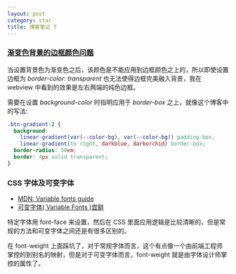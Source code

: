 ```yaml
---
layout: post
category: star
title: 博客笔记 7
---
```


### [渐变色背景的边框颜色问题](https://codyhouse.co/nuggets/css-gradient-borders)

当设置背景色为渐变色之后，该颜色是不能应用到边框颜色之上的，所以即使设置边框为 *border-color: transparent* 也无法使得边框完美融入背景，我在 webview 中看到的效果是左右两端的纯色边框。

需要在设置 *background-color* 时指明应用于 *border-box* 之上，就像这个博客中的写法:

```css
.btn-gradient-2 {
  background: 
    linear-gradient(var(--color-bg), var(--color-bg)) padding-box,
    linear-gradient(to right, darkblue, darkorchid) border-box;
  border-radius: 50em;
  border: 4px solid transparent;
}
```

### CSS 字体及可变字体

- [ MDN: Variable fonts guide ](https://developer.mozilla.org/zh-CN/docs/Web/CSS/CSS_Fonts/Variable_Fonts_Guide)
- [可变字体( Variable Fonts )尝鲜](https://io-oi.me/tech/get-started-with-variable-fonts/)

特定字体用 font-face 来设置，然后在 CSS 里面应用逻辑是比较清晰的，但是常规的方法和可变字体之间还是有很多区别的。

在 font-weight 上面踩坑了，对于常规字体而言，这个有点像一个由前端工程师掌控的到别名的映射，但是对于可变字体而言，font-weight 就是由字体设计师掌控的属性了。
